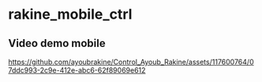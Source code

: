 # rakine_mobile_ctrl



## Video demo mobile 

https://github.com/ayoubrakine/Control_Ayoub_Rakine/assets/117600764/07ddc993-2c9e-412e-abc6-62f89069e612
